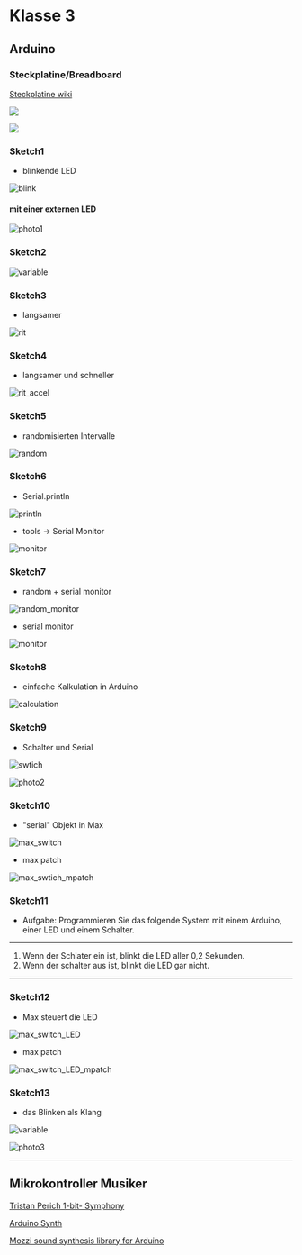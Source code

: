 # Klasse 3

## Arduino

### Steckplatine/Breadboard
[Steckplatine wiki](http://de.wikipedia.org/wiki/Steckplatine)

![](http://3.bp.blogspot.com/-iP5kYcSemSQ/UPRxzPJDF2I/AAAAAAAAAD8/Nx0OucKLwaw/s1600/14192145.jpg)

![](http://1.bp.blogspot.com/-T6PVoBeO8eE/UPRzck7HbFI/AAAAAAAAAFs/gpek2YMpmbk/s1600/breadboard_90.png)

### Sketch1

- blinkende LED

![blink](img/blink.PNG)

#### mit einer externen LED

![photo1](img/led.JPG)
### Sketch2
![variable](img/variable.PNG)


### Sketch3

- langsamer

![rit](img/rit.PNG)


### Sketch4

- langsamer und schneller

![rit_accel](img/rit_accel.PNG)


### Sketch5

- randomisierten Intervalle

![random](img/random.PNG)


### Sketch6

- Serial.println

![println](img/println.PNG)

- tools -> Serial Monitor

![monitor](img/monitor.PNG)

### Sketch7

- random + serial monitor

![random_monitor](img/random_monitor.PNG)

- serial monitor

![monitor](img/r_monitor.PNG)


### Sketch8

- einfache Kalkulation in Arduino

![calculation](img/calculation.PNG)


### Sketch9

- Schalter und Serial

![swtich](img/switch.PNG)

![photo2](img/switch.JPG)
### Sketch10

- "serial" Objekt in Max

![max_switch](img/max_switch.PNG)

- max patch

![max_swtich_mpatch](img/max_switch_mpatch.PNG)
### Sketch11

- Aufgabe: Programmieren Sie das folgende System mit einem Arduino, einer LED und einem Schalter. 

---

1. Wenn der Schlater ein ist, blinkt die LED aller 0,2 Sekunden.
2. Wenn der schalter aus ist, blinkt die LED gar nicht.
---

### Sketch12

- Max steuert die LED


![max_switch_LED](img/max_switch_LED.PNG)


- max patch

![max_switch_LED_mpatch](img/max_switch_LED_mpatch.PNG)

### Sketch13

- das Blinken als Klang 

![variable](img/variable.PNG)

![photo3](img/piezo.JPG)

---
## Mikrokontroller Musiker

[Tristan Perich 1-bit- Symphony](http://www.1bitsymphony.com)

[Arduino Synth](http://playground.arduino.cc/Main/ArduinoSynth#.UyrtjN6h_JE)

[Mozzi sound synthesis library for Arduino](http://sensorium.github.io/Mozzi/)




